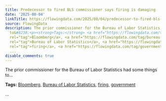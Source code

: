 ```yaml
---
title: Predecessor to fired BLS commissioner says firing is damaging
date: '2025-08-04'
linkTitle: https://flowingdata.com/2025/08/04/predecessor-to-fired-bls-commissioner-says-firing-is-damaging/
source: FlowingData
description: The prior commissioner for the Bureau of Labor Statistics had some things
  to&#8230;<p><strong>Tags:</strong> <a href="https://flowingdata.com/tag/bloomberg/"
  rel="tag">Bloomberg</a>, <a href="https://flowingdata.com/tag/bureau-of-labor-statistics/"
  rel="tag">Bureau of Labor Statistics</a>, <a href="https://flowingdata.com/tag/firing/"
  rel="tag">firing</a>, <a href="https://flowingdata.com/tag/government/" rel="tag">government</a></p>
  ...
disable_comments: true
---
```

The prior commissioner for the Bureau of Labor Statistics had some things to&#8230;<p><strong>Tags:</strong> <a href="https://flowingdata.com/tag/bloomberg/" rel="tag">Bloomberg</a>, <a href="https://flowingdata.com/tag/bureau-of-labor-statistics/" rel="tag">Bureau of Labor Statistics</a>, <a href="https://flowingdata.com/tag/firing/" rel="tag">firing</a>, <a href="https://flowingdata.com/tag/government/" rel="tag">government</a></p> ...